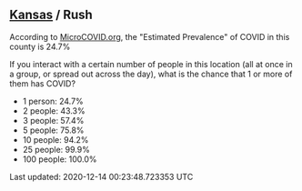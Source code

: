 
## [Kansas](/united-states/kansas) / Rush

According to [MicroCOVID.org](http://microcovid.org),
the "Estimated Prevalence" of COVID in this county is 24.7%

If you interact with a certain number of people in this location
(all at once in a group, or spread out across the day), what is the chance that
1 or more of them has COVID?

- 1 person: 24.7%
- 2 people: 43.3%
- 3 people: 57.4%
- 5 people: 75.8%
- 10 people: 94.2%
- 25 people: 99.9%
- 100 people: 100.0%

Last updated: 2020-12-14 00:23:48.723353 UTC
